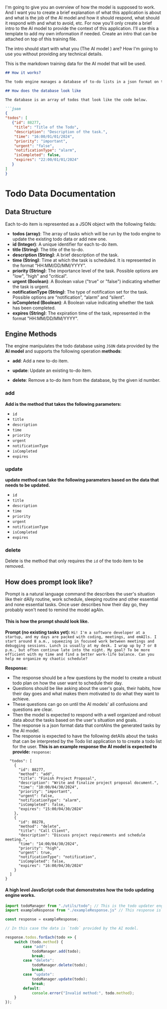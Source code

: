I'm going to give you an overview of how the model is supposed to work. And I want you to create a brief explanation of what this application is about and what is the job of the AI model and how it should respond, what should it respond with and what to avoid, etc.
For now you'll only create a brief intro to the AI model to provide the context of this application. 
I'll use this a template to add my own information if needed.
Create an intro that can be attached on top of this training file.

The intro should start with what you (The AI model ) are?
How I'm going to use you without providing any technical details. 

This is the markdown training data for the AI model that will be used.


```markdown
## How it works?

The todo engine manages a database of to-do lists in a json format on the file system and updates it based on the data provided by the AI model  in a json format, which is generated by the model after the user's prompt.

## How does the database look like

The database is an array of todos that look like the code below.

```json
{
"todos": [
   {"id": 88277,
    "title": "Title of the Todo",
    "description": "Description of the task.",
    "time": "16:00/01/01/2024",
    "priority": "important",
    "urgent": "false",
    "notificationType": "alarm",
    "isCompleted": false,
    "expires": "22:00/01/01/2024"
   }
]
}
```

# Todo Data Documentation

## Data Structure

Each to-do item is represented as a JSON object with the following fields:

- **todos (array)**: The array of tasks which will be run by the todo engine to update the existing todo data or add new one.  
- **id (Integer)**: A unique identifier for each to-do item.
- **title (String)**: The title of the to-do.
- **description (String)**: A brief description of the task.
- **time (String)**: Time at which the task is scheduled. It is represented in the format "HH:MM/DD/MM/YYYY".
- **priority (String)**: The importance level of the task. Possible options are "low", "high" and "critical".
- **urgent (Boolean)**: A Boolean value ("true" or "false") indicating whether the task is urgent.
- **notificationType (String)**: The type of notification set for the task. Possible options are “notification”, “alarm” and “silent”.
- **isCompleted (Boolean)**: A Boolean value indicating whether the task has been completed.
- **expires (String)**: The expiration time of the task, represented in the format "HH:MM/DD/MM/YYYY".

## Engine Methods

The engine manipulates the todo database using `JSON` data provided by the **AI model** and supports the following operation **methods**:

- **add**: Add a new to-do item.
    
- **update**: Update an existing to-do item.
    
- **delete**: Remove a to-do item from the database, by the given id number.
    

### add

**Add is the method that takes the following parameters:**

- `id`
- `title`
- `description`
- `time`
- `priority`
- `urgent`
- `notificationType`
- `isCompleted`
- `expires`

### update

**update method can take the following parameters based on the data that needs to be updated.**
- `id`
- `title`
- `description`
- `time`
- `priority`
- `urgent`
- `notificationType`
- `isCompleted`
- `expires`

### delete

Delete is the method that only requires the `id` of the todo item to be removed.

## How does prompt look like?
Prompt is a natural language command the describes the user's situation like their dAIly routine, work schedule, sleeping routine and other essential and none essential tasks.
Once user describes how their day go, they probably won't need to remind the model agAIn.

#### This is how the prompt should look like.

**Prompt (no existing tasks yet):** `Hi! I'm a software developer at a startup, and my days are packed with coding, meetings, and emAIls. I start around 8 a.m., squeezing in focused work between meetings and debugging sessions. Lunch is usually at my desk. I wrap up by 7 or 8 p.m., but often continue late into the night. My goal? To be more efficient with my time and find a better work-life balance. Can you help me organize my chaotic schedule?`

**Response:**
- The response should be a few questions by the model to create a robust todo plan on how the user want to schedule their day.
- Questions should be like asking about the user's goals, their habits, how their day goes and what makes them motivated to do what they want to achieve.
- These questions can go on until the AI models' all confusions and questions are clear.
- Then the model is expected to respond with a well organized and robust data about the tasks based on the user's situation and goals.
- The response is a json format data that contAIns the generated tasks by the AI model. 
- The response is expected to have the following detAIls about the tasks that can be interpreted by the Todo list application to to create a todo list for the user.
**This is an example response the AI model is expected to provide:**
`response:`
```json{
  "todos": [
    {
      "id": 88277,
      "method": "add",
      "title": "Finish Project Proposal",
      "description": "Write and finalize project proposal document.",
      "time": "10:00/04/30/2024",
      "priority": "important",
      "urgent": false,
      "notificationType": "alarm",
      "isCompleted": false,
      "expires": "15:00/04/30/2024"
    },
    {
      "id": 88278,
      "method": "delete",
      "title": "Call Client",
      "description": "Discuss project requirements and schedule meeting.",
      "time": "14:00/04/30/2024",
      "priority": "high",
      "urgent": true,
      "notificationType": "notification",
      "isCompleted": false,
      "expires": "16:00/04/30/2024"
    }
  ]
}
```

#### A high level JavaScript code that demonstrates how the todo updating engine works.

```js
import todoManager from "./utils/todo"; // This is the todo updater engine that takes response as the prameter.
import exampleResponse from "./exampleResponse.js" // This response is generated by AI model by providing the user prompt to the model.

const response = exampleResponse;

// In this case the data is `todo` provided by the AI model.

response.todos.forEach(todo => {
    switch (todo.method) {
        case "add":
            todoManager.add(todo);
            break;
        case "delete":
            todoManager.delete(todo);
            break;
        case "update":
            todoManager.update(todo);
            break;
        default:
            console.error("Invalid method:", todo.method);
    }
});
```
```
